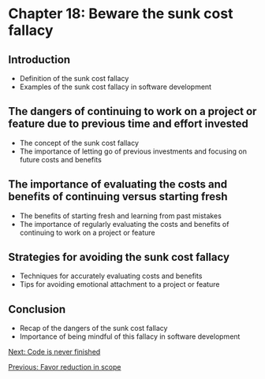 # Chapter 18: Beware the sunk cost fallacy

## Introduction
- Definition of the sunk cost fallacy
- Examples of the sunk cost fallacy in software development

## The dangers of continuing to work on a project or feature due to previous time and effort invested
- The concept of the sunk cost fallacy
- The importance of letting go of previous investments and focusing on future costs and benefits

## The importance of evaluating the costs and benefits of continuing versus starting fresh
- The benefits of starting fresh and learning from past mistakes
- The importance of regularly evaluating the costs and benefits of continuing to work on a project or feature

## Strategies for avoiding the sunk cost fallacy
- Techniques for accurately evaluating costs and benefits
- Tips for avoiding emotional attachment to a project or feature

## Conclusion
- Recap of the dangers of the sunk cost fallacy
- Importance of being mindful of this fallacy in software development

[Next: Code is never finished](Code-is-never-finished.md)

[Previous: Favor reduction in scope](Favor-reduction-in-scope.md)
